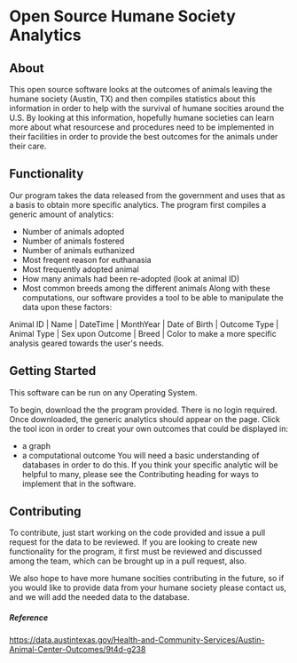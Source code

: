 # Open Source Humane Society Analytics 

## About 
 This open source software looks at the outcomes of animals leaving the humane society (Austin, TX) and then compiles statistics about this information in order to help with the survival of humane socities around the U.S. By looking at this information, hopefully humane societies can learn more about what resourcese and procedures need to be implemented in their facilities in order to provide the best outcomes for the animals under their care.  

## Functionality
 Our program takes the data released from the government and uses that as a basis to obtain more specific analytics. The program first compiles a generic amount of analytics:
- Number of animals adopted
- Number of animals fostered
- Number of animals euthanized 
- Most freqent reason for euthanasia 
- Most frequently adopted animal
- How many animals had been re-adopted (look at animal ID)
- Most common breeds among the different animals
 Along with these computations, our software provides a tool to be able to manipulate the data upon these factors:
 
 Animal ID | Name | DateTime | MonthYear | Date of Birth | Outcome Type | Animal Type  | Sex upon Outcome | Breed | Color
 to make a more specific analysis geared towards the user's needs. 
 
## Getting Started 
 This software can be run on any Operating System.
 
 To begin, download the the program provided. There is no login required. Once downloaded, the generic analytics should appear on the page. Click the tool icon in order to creat your own outcomes that could be displayed in:
 - a graph
 - a computational outcome
  You will need a basic understanding of databases in order to do this. If you think your specific analytic will be helpful to many, please see the Contributing heading for ways to implement that in the software. 
 
## Contributing
  To contribute, just start working on the code provided and issue a pull request for the data to be reviewed. If you are looking to create new functionality for the program, it first must be reviewed and discussed among the team, which can be brought up in a pull request, also. 
  
  We also hope to have more humane socities contributing in the future, so if you would like to provide data from your humane society please contact us, and we will add the needed data to the database. 
 
 
 ##### Reference 
 https://data.austintexas.gov/Health-and-Community-Services/Austin-Animal-Center-Outcomes/9t4d-g238
